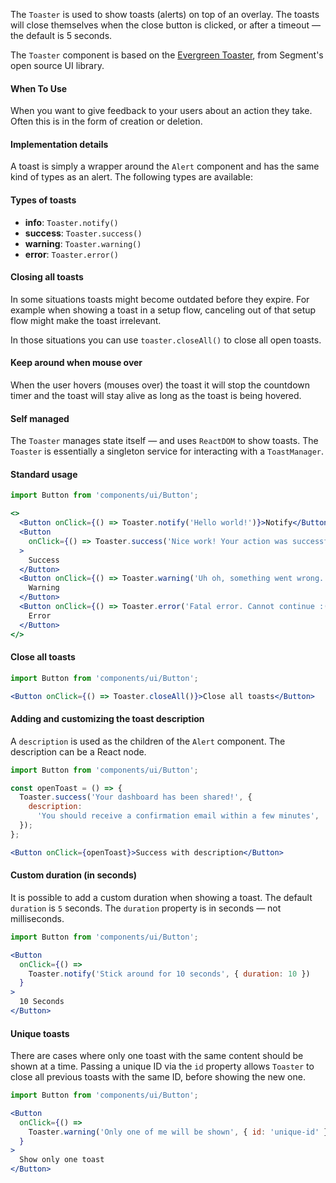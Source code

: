 The  `Toaster`  is used to show toasts (alerts) on top of an overlay. The toasts will close themselves when the close button is clicked, or after a timeout — the default is 5 seconds.

The `Toaster` component is based on the [Evergreen Toaster](https://evergreen.segment.com/components/toaster), from Segment's open source UI library.

#### When To Use

When you want to give feedback to your users about an action they take. Often this is in the form of creation or deletion.

#### Implementation details

A toast is simply a wrapper around the  `Alert`  component and has the same kind of types as an alert. The following types are available:

#### Types of toasts

-   **info**:  `Toaster.notify()`
-   **success**:  `Toaster.success()`
-   **warning**:  `Toaster.warning()`
-   **error**:  `Toaster.error()`

#### Closing all toasts

In some situations toasts might become outdated before they expire. For example when showing a toast in a setup flow, canceling out of that setup flow might make the toast irrelevant.

In those situations you can use  `toaster.closeAll()`  to close all open toasts.

#### Keep around when mouse over

When the user hovers (mouses over) the toast it will stop the countdown timer and the toast will stay alive as long as the toast is being hovered.

#### Self managed

The  `Toaster`  manages state itself — and uses  `ReactDOM`  to show toasts. The  `Toaster`  is essentially a singleton service for interacting with a `ToastManager`.

#### Standard usage
```jsx
import Button from 'components/ui/Button';

<>
  <Button onClick={() => Toaster.notify('Hello world!')}>Notify</Button>
  <Button
    onClick={() => Toaster.success('Nice work! Your action was successful.')}
  >
    Success
  </Button>
  <Button onClick={() => Toaster.warning('Uh oh, something went wrong...')}>
    Warning
  </Button>
  <Button onClick={() => Toaster.error('Fatal error. Cannot continue :(')}>
    Error
  </Button>
</>
```

#### Close all toasts
```jsx
import Button from 'components/ui/Button';

<Button onClick={() => Toaster.closeAll()}>Close all toasts</Button>
```

#### Adding and customizing the toast description
A `description` is used as the children of the `Alert` component. The description can be a React node.
```jsx
import Button from 'components/ui/Button';

const openToast = () => {
  Toaster.success('Your dashboard has been shared!', {
    description:
      'You should receive a confirmation email within a few minutes',
  });
};

<Button onClick={openToast}>Success with description</Button>
```

#### Custom duration (in seconds)
It is possible to add a custom duration when showing a toast. The default `duration` is `5` seconds. The `duration` property is in seconds — not milliseconds.
```jsx
import Button from 'components/ui/Button';

<Button
  onClick={() =>
    Toaster.notify('Stick around for 10 seconds', { duration: 10 })
  }
>
  10 Seconds
</Button>
```

#### Unique toasts
There are cases where only one toast with the same content should be shown at a time. Passing a unique ID via the `id` property allows `Toaster` to close all previous toasts with the same ID, before showing the new one.
```jsx
import Button from 'components/ui/Button';

<Button
  onClick={() =>
    Toaster.warning('Only one of me will be shown', { id: 'unique-id' })
  }
>
  Show only one toast
</Button>
```
